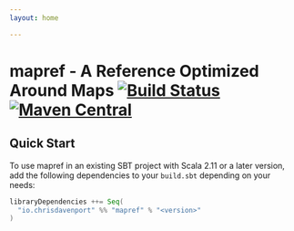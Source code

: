 ```yaml
---
layout: home

---
```


# mapref - A Reference Optimized Around Maps [![Build Status](https://travis-ci.com/ChristopherDavenport/mapref.svg?branch=master)](https://travis-ci.com/ChristopherDavenport/mapref) [![Maven Central](https://maven-badges.herokuapp.com/maven-central/io.chrisdavenport/mapref_2.12/badge.svg)](https://maven-badges.herokuapp.com/maven-central/io.chrisdavenport/mapref_2.12)

## Quick Start

To use mapref in an existing SBT project with Scala 2.11 or a later version, add the following dependencies to your
`build.sbt` depending on your needs:

```scala
libraryDependencies ++= Seq(
  "io.chrisdavenport" %% "mapref" % "<version>"
)
```